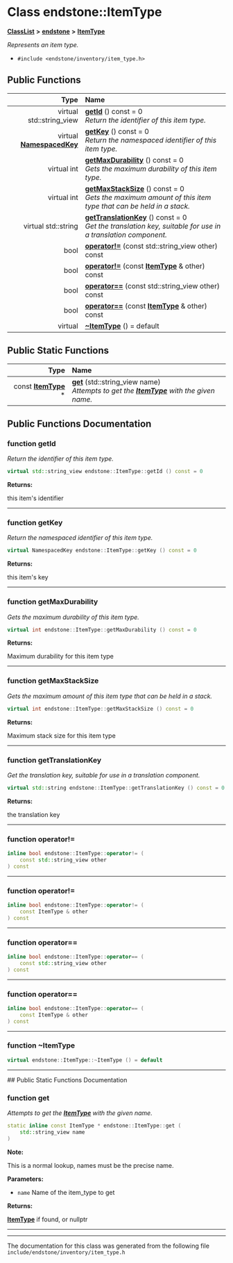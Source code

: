 

# Class endstone::ItemType



[**ClassList**](annotated.md) **>** [**endstone**](namespaceendstone.md) **>** [**ItemType**](classendstone_1_1ItemType.md)



_Represents an item type._ 

* `#include <endstone/inventory/item_type.h>`





































## Public Functions

| Type | Name |
| ---: | :--- |
| virtual std::string\_view | [**getId**](#function-getid) () const = 0<br>_Return the identifier of this item type._  |
| virtual [**NamespacedKey**](classendstone_1_1NamespacedKey.md) | [**getKey**](#function-getkey) () const = 0<br>_Return the namespaced identifier of this item type._  |
| virtual int | [**getMaxDurability**](#function-getmaxdurability) () const = 0<br>_Gets the maximum durability of this item type._  |
| virtual int | [**getMaxStackSize**](#function-getmaxstacksize) () const = 0<br>_Gets the maximum amount of this item type that can be held in a stack._  |
| virtual std::string | [**getTranslationKey**](#function-gettranslationkey) () const = 0<br>_Get the translation key, suitable for use in a translation component._  |
|  bool | [**operator!=**](#function-operator) (const std::string\_view other) const<br> |
|  bool | [**operator!=**](#function-operator_1) (const [**ItemType**](classendstone_1_1ItemType.md) & other) const<br> |
|  bool | [**operator==**](#function-operator_2) (const std::string\_view other) const<br> |
|  bool | [**operator==**](#function-operator_3) (const [**ItemType**](classendstone_1_1ItemType.md) & other) const<br> |
| virtual  | [**~ItemType**](#function-itemtype) () = default<br> |


## Public Static Functions

| Type | Name |
| ---: | :--- |
|  const [**ItemType**](classendstone_1_1ItemType.md) \* | [**get**](#function-get) (std::string\_view name) <br>_Attempts to get the_ [_**ItemType**_](classendstone_1_1ItemType.md) _with the given name._ |


























## Public Functions Documentation




### function getId 

_Return the identifier of this item type._ 
```C++
virtual std::string_view endstone::ItemType::getId () const = 0
```





**Returns:**

this item's identifier 





        

<hr>



### function getKey 

_Return the namespaced identifier of this item type._ 
```C++
virtual NamespacedKey endstone::ItemType::getKey () const = 0
```





**Returns:**

this item's key 





        

<hr>



### function getMaxDurability 

_Gets the maximum durability of this item type._ 
```C++
virtual int endstone::ItemType::getMaxDurability () const = 0
```





**Returns:**

Maximum durability for this item type 





        

<hr>



### function getMaxStackSize 

_Gets the maximum amount of this item type that can be held in a stack._ 
```C++
virtual int endstone::ItemType::getMaxStackSize () const = 0
```





**Returns:**

Maximum stack size for this item type 





        

<hr>



### function getTranslationKey 

_Get the translation key, suitable for use in a translation component._ 
```C++
virtual std::string endstone::ItemType::getTranslationKey () const = 0
```





**Returns:**

the translation key 





        

<hr>



### function operator!= 

```C++
inline bool endstone::ItemType::operator!= (
    const std::string_view other
) const
```




<hr>



### function operator!= 

```C++
inline bool endstone::ItemType::operator!= (
    const ItemType & other
) const
```




<hr>



### function operator== 

```C++
inline bool endstone::ItemType::operator== (
    const std::string_view other
) const
```




<hr>



### function operator== 

```C++
inline bool endstone::ItemType::operator== (
    const ItemType & other
) const
```




<hr>



### function ~ItemType 

```C++
virtual endstone::ItemType::~ItemType () = default
```




<hr>
## Public Static Functions Documentation




### function get 

_Attempts to get the_ [_**ItemType**_](classendstone_1_1ItemType.md) _with the given name._
```C++
static inline const ItemType * endstone::ItemType::get (
    std::string_view name
) 
```





**Note:**

This is a normal lookup, names must be the precise name.




**Parameters:**


* `name` Name of the item\_type to get



**Returns:**

[**ItemType**](classendstone_1_1ItemType.md) if found, or nullptr 





        

<hr>

------------------------------
The documentation for this class was generated from the following file `include/endstone/inventory/item_type.h`

